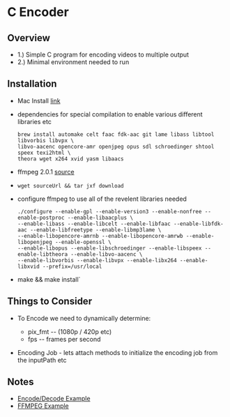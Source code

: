 C Encoder
=

Overview
-

-	1.) Simple C program for encoding videos to multiple output
-	2.) Minimal environment needed to run
	

Installation
-

-	Mac Install [link](http://ffmpeg.org/trac/ffmpeg/wiki/MacOSXCompilationGuide)
-	dependencies for special compilation to enable various different libraries etc

		brew install automake celt faac fdk-aac git lame libass libtool libvorbis libvpx \
		libvo-aacenc opencore-amr openjpeg opus sdl schroedinger shtool speex texi2html \
		theora wget x264 xvid yasm libaacs

-	ffmpeg 2.0.1 [source](http://www.ffmpeg.org/releases/ffmpeg-2.0.1.tar.bz2)
-	`wget sourceUrl && tar jxf download`
-	configure ffmpeg to use all of the revelent libraries needed

		./configure --enable-gpl --enable-version3 --enable-nonfree --enable-postproc --enable-libaacplus \
		--enable-libass --enable-libcelt --enable-libfaac --enable-libfdk-aac --enable-libfreetype --enable-libmp3lame \
		--enable-libopencore-amrnb --enable-libopencore-amrwb --enable-libopenjpeg --enable-openssl \
		--enable-libopus --enable-libschroedinger --enable-libspeex --enable-libtheora --enable-libvo-aacenc \
		--enable-libvorbis --enable-libvpx --enable-libx264 --enable-libxvid --prefix=/usr/local

-	make && make install`

Things to Consider
-

-	To Encode we need to dynamically determine:

	-	pix_fmt -- (1080p / 420p etc)
	-	fps -- frames per second

-	Encoding Job - lets attach methods to initialize the encoding job from the inputPath etc

Notes
-

-	[Encode/Decode Example](http://stackoverflow.com/questions/13565062/fps-porblem-when-saving-video-in-mp4-container)
-	[FFMPEG Example](http://ffmpeg.org/doxygen/trunk/doc_2examples_2decoding_encoding_8c-example.html)




